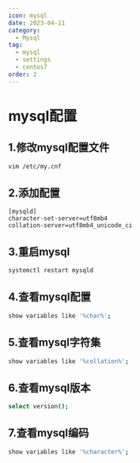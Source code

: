```yaml
---
icon: mysql
date: 2023-04-11
category: 
  - Mysql
tag:
  - mysql
  - settings
  - centos7
order: 2
---
```

# mysql配置
## 1.修改mysql配置文件
```bash
vim /etc/my.cnf
```
## 2.添加配置
```text
[mysqld]
character-set-server=utf8mb4
collation-server=utf8mb4_unicode_ci
```
## 3.重启mysql
```bash
systemctl restart mysqld
```
## 4.查看mysql配置
```bash
show variables like '%char%';
```
## 5.查看mysql字符集
```bash
show variables like '%collation%';
```
## 6.查看mysql版本
```bash
select version();
```
## 7.查看mysql编码
```bash
show variables like '%character%';
```